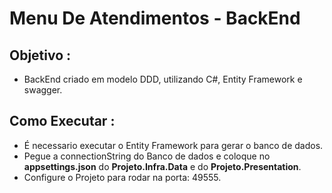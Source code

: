 # Menu De Atendimentos - BackEnd

## Objetivo :
- BackEnd criado em modelo DDD, utilizando C#, Entity Framework e swagger. 

## Como Executar : 
- É necessario executar o Entity Framework para gerar o banco de dados.
- Pegue a connectionString do Banco de dados e coloque no **appsettings.json** do **Projeto.Infra.Data** e do **Projeto.Presentation**.
- Configure o Projeto para rodar na porta: 49555.
